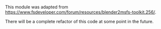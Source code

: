 This module was adapted from https://www.fsdeveloper.com/forum/resources/blender2msfs-toolkit.256/.

There will be a complete refactor of this code at some point in the future.